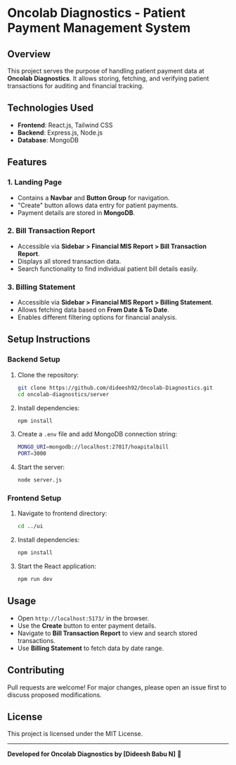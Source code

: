# Oncolab Diagnostics - Patient Payment Management System

## Overview
This project serves the purpose of handling patient payment data at **Oncolab Diagnostics**. It allows storing, fetching, and verifying patient transactions for auditing and financial tracking.

## Technologies Used
- **Frontend**: React.js, Tailwind CSS
- **Backend**: Express.js, Node.js
- **Database**: MongoDB

## Features

### 1. **Landing Page**
- Contains a **Navbar** and **Button Group** for navigation.
- "Create" button allows data entry for patient payments.
- Payment details are stored in **MongoDB**.

### 2. **Bill Transaction Report**
- Accessible via **Sidebar > Financial MIS Report > Bill Transaction Report**.
- Displays all stored transaction data.
- Search functionality to find individual patient bill details easily.

### 3. **Billing Statement**
- Accessible via **Sidebar > Financial MIS Report > Billing Statement**.
- Allows fetching data based on **From Date & To Date**.
- Enables different filtering options for financial analysis.

## Setup Instructions
### **Backend Setup**
1. Clone the repository:
   ```sh
   git clone https://github.com/dideesh92/Oncolab-Diagnostics.git
   cd oncolab-diagnostics/server
   ```
2. Install dependencies:
   ```sh
   npm install
   ```
3. Create a `.env` file and add MongoDB connection string:
   ```sh
   MONGO_URI=mongodb://localhost:27017/hoapitalbill
   PORT=3000
   ```
4. Start the server:
   ```sh
   node server.js
   ```

### **Frontend Setup**
1. Navigate to frontend directory:
   ```sh
   cd ../ui
   ```
2. Install dependencies:
   ```sh
   npm install
   ```
3. Start the React application:
   ```sh
   npm run dev
   ```

## Usage
- Open `http://localhost:5173/` in the browser.
- Use the **Create** button to enter payment details.
- Navigate to **Bill Transaction Report** to view and search stored transactions.
- Use **Billing Statement** to fetch data by date range.

## Contributing
Pull requests are welcome! For major changes, please open an issue first to discuss proposed modifications.

## License
This project is licensed under the MIT License.

---
**Developed for Oncolab Diagnostics by [Dideesh Babu N]** 🚀


